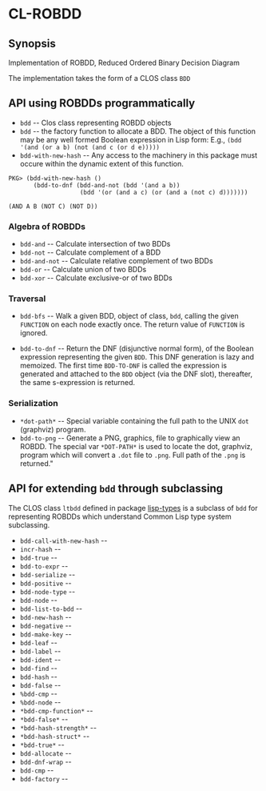 # CL-ROBDD

## Synopsis
Implementation of ROBDD, Reduced Ordered Binary Decision Diagram

The implementation takes the form of a CLOS class `BDD`	


## API using ROBDDs programmatically

* `bdd` -- Clos class representing ROBDD objects
* `bdd` -- the factory function to allocate a BDD.  The object of this function may be any well formed Boolean expression in Lisp form:  E.g., `(bdd '(and (or a b) (not (and c (or d e)))))`
* `bdd-with-new-hash` -- Any access to the machinery in this package must occure within the dynamic extent of this function.
````
PKG> (bdd-with-new-hash ()
       (bdd-to-dnf (bdd-and-not (bdd '(and a b))
			        (bdd '(or (and a c) (or (and a (not c) d)))))))

(AND A B (NOT C) (NOT D))
````

### Algebra of ROBDDs
* `bdd-and` -- Calculate intersection of two BDDs
* `bdd-not` -- Calculate complement of a BDD
* `bdd-and-not` -- Calculate relative complement of two BDDs
* `bdd-or` -- Calculate union of two BDDs
* `bdd-xor` -- Calculate exclusive-or of two BDDs

### Traversal
* `bdd-bfs` --   Walk a given BDD, object of class, `bdd`, calling the given `FUNCTION` on each node exactly once.
The return value of `FUNCTION` is ignored.

* `bdd-to-dnf` -- Return the DNF (disjunctive normal form), of the Boolean expression representing the
given `BDD`.  This DNF generation is lazy and memoized.  The first time `BDD-TO-DNF` is called
the expression is generated and attached to the `BDD` object (via the DNF slot), 
thereafter, the same s-expression is returned.



### Serialization 

* `*dot-path*` -- Special variable containing the full path to the UNIX `dot` (graphviz) program.
* `bdd-to-png` -- Generate a PNG, graphics, file to
graphically view an ROBDD.  The special var `*DOT-PATH*` is used to
locate the dot, graphviz, program which will convert a `.dot` file to
`.png`. Full path of the `.png` is returned."


## API for extending `bdd` through subclassing

The CLOS class `ltbdd` defined in package [lisp-types](../lisp-types/README.md) is a subclass of `bdd`
for representing ROBDDs which understand Common Lisp type system subclassing.

* `bdd-call-with-new-hash` --
* `incr-hash` --
* `bdd-true` --
* `bdd-to-expr` --
* `bdd-serialize` --
* `bdd-positive` --
* `bdd-node-type` --
* `bdd-node` --
* `bdd-list-to-bdd` --
* `bdd-new-hash` --
* `bdd-negative` --
* `bdd-make-key` --
* `bdd-leaf` --
* `bdd-label` --
* `bdd-ident` --
* `bdd-find` --
* `bdd-hash` --
* `bdd-false` --
* `%bdd-cmp` --
* `%bdd-node` --
* `*bdd-cmp-function*` --
* `*bdd-false*` --
* `*bdd-hash-strength*` --
* `*bdd-hash-struct*` --
* `*bdd-true*` --
* `bdd-allocate` --
* `bdd-dnf-wrap` --
* `bdd-cmp` --
* `bdd-factory` --
